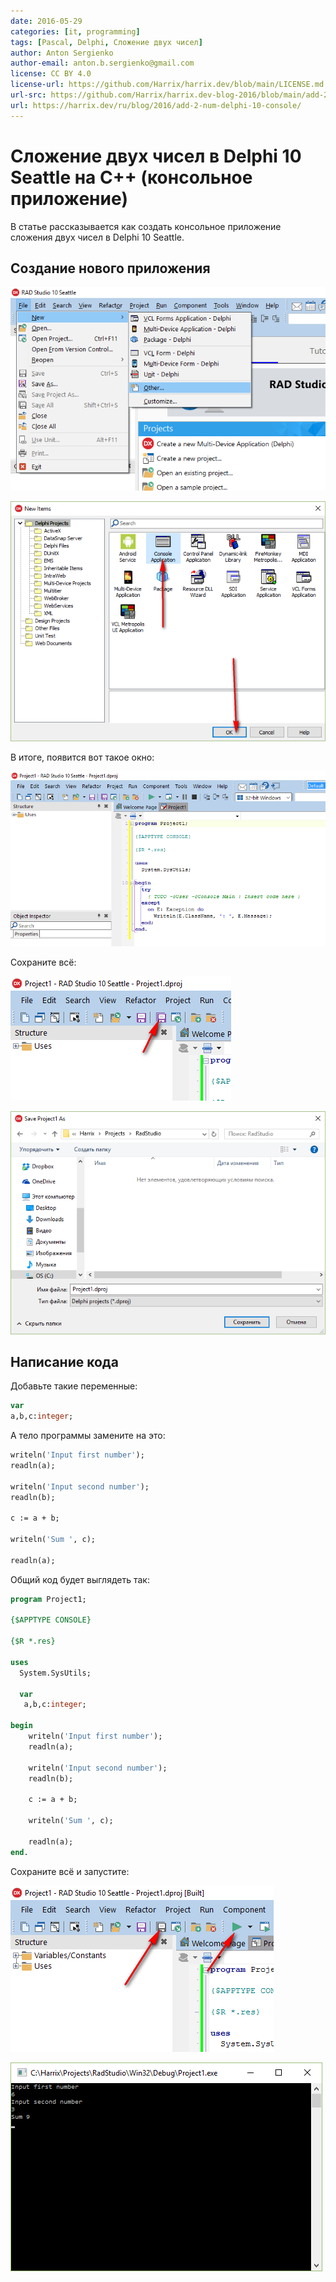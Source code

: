```yaml
---
date: 2016-05-29
categories: [it, programming]
tags: [Pascal, Delphi, Сложение двух чисел]
author: Anton Sergienko
author-email: anton.b.sergienko@gmail.com
license: CC BY 4.0
license-url: https://github.com/Harrix/harrix.dev/blob/main/LICENSE.md
url-src: https://github.com/Harrix/harrix.dev-blog-2016/blob/main/add-2-num-delphi-10-console/add-2-num-delphi-10-console.md
url: https://harrix.dev/ru/blog/2016/add-2-num-delphi-10-console/
---
```


# Сложение двух чисел в Delphi 10 Seattle на C++ (консольное приложение)

В статье рассказывается как создать консольное приложение сложения двух чисел в Delphi 10 Seattle.

## Создание нового приложения

![Создание нового проекта](img/new-project_01.png)

![Выбор консольного типа проекта](img/new-project_02.png)

В итоге, появится вот такое окно:

![Созданный проект](img/new-project_03.png)

Сохраните всё:

![Сохранение проекта](img/new-project_04.png)

![Сохранение файла проекта](img/new-project_05.png)

## Написание кода

Добавьте такие переменные:

```pascal
var
a,b,c:integer;
```

А тело программы замените на это:

```pascal
writeln('Input first number');
readln(a);

writeln('Input second number');
readln(b);

c := a + b;

writeln('Sum ', c);

readln(a);
```

Общий код будет выглядеть так:

```pascal
program Project1;

{$APPTYPE CONSOLE}

{$R *.res}

uses
  System.SysUtils;

  var
   a,b,c:integer;

begin
    writeln('Input first number');
    readln(a);

    writeln('Input second number');
    readln(b);

    c := a + b;

    writeln('Sum ', c);

    readln(a);
end.
```

Сохраните всё и запустите:

![Запуск приложения](img/run.png)

![Результат выполненной программы](img/result.png)

